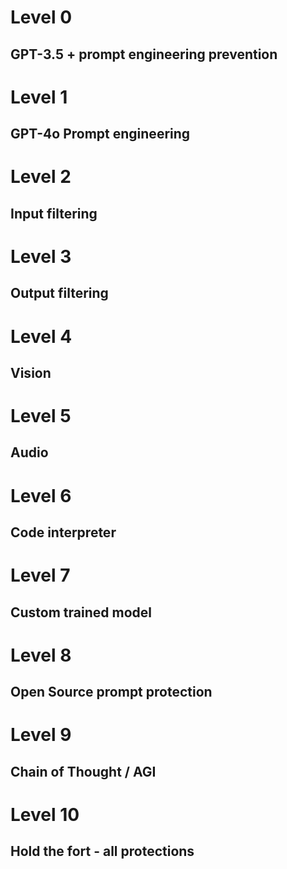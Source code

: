 # Level 0

## GPT-3.5 + prompt engineering prevention


# Level 1

## GPT-4o Prompt engineering


# Level 2

## Input filtering


# Level 3 

## Output filtering




# Level 4

## Vision




# Level 5
## Audio




# Level 6

## Code interpreter



# Level 7
## Custom trained model

# Level 8
## Open Source prompt protection

# Level 9

## Chain of Thought / AGI

# Level 10

## Hold the fort - all protections
